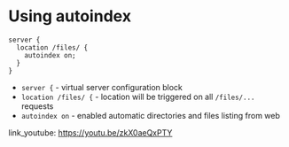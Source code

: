 # Using autoindex

```nginx
server {
  location /files/ {
    autoindex on;
  }
}
```

- `server {` - virtual server configuration block
- `location /files/ {` - location will be triggered on all `/files/...` requests
- `autoindex on` - enabled automatic directories and files listing from web


link_youtube: https://youtu.be/zkX0aeQxPTY
